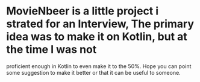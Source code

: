 # MovieNbeer is a little project i strated for an Interview, The primary idea was to make it on Kotlin, but at the time I was not 
 proficient enough in Kotlin to even make it to the 50%. Hope you can point some suggestion to make it better or that it can be useful to 
 someone. 
